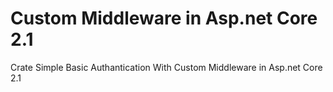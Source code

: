 # Custom Middleware in Asp.net Core 2.1
Crate Simple Basic Authantication With Custom Middleware in Asp.net Core 2.1
